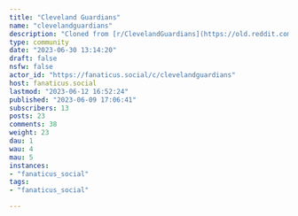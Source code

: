 ```yaml
---
title: "Cleveland Guardians" 
name: "clevelandguardians"
description: "Cloned from [r/ClevelandGuardians](https://old.reddit.com/r/ClevelandGuardians)# Looking for mods!"
type: community
date: "2023-06-30 13:14:20"
draft: false
nsfw: false
actor_id: "https://fanaticus.social/c/clevelandguardians"
host: fanaticus.social
lastmod: "2023-06-12 16:52:24"
published: "2023-06-09 17:06:41"
subscribers: 13
posts: 23
comments: 38
weight: 23
dau: 1
wau: 4
mau: 5
instances:
- "fanaticus_social"
tags: 
- "fanaticus_social"

---
```

